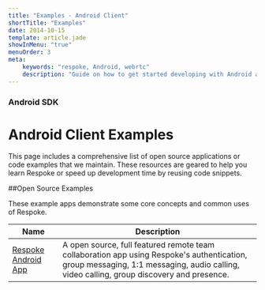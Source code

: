 ```yaml
---
title: "Examples - Android Client"
shortTitle: "Examples"
date: 2014-10-15
template: article.jade
showInMenu: "true"
menuOrder: 3
meta:
    keywords: "respoke, Android, webrtc"
    description: "Guide on how to get started developing with Android and Respoke."
---
```


### Android SDK
# Android Client Examples

This page includes a comprehensive list of open source applications or code examples that we maintain. These resources
are geared to help you learn Respoke or speed up development time by reusing code snippets.

##Open Source Examples

These example apps demonstrate some core concepts and common uses of Respoke.

Name 			| Description
------------ 	| -------------
[Respoke Android App](https://github.com/respoke/sample-respoke-android) | A open source, full featured remote team collaboration app using Respoke's authentication, group messaging, 1:1 messaging, audio calling, video calling, group discovery and presence.

